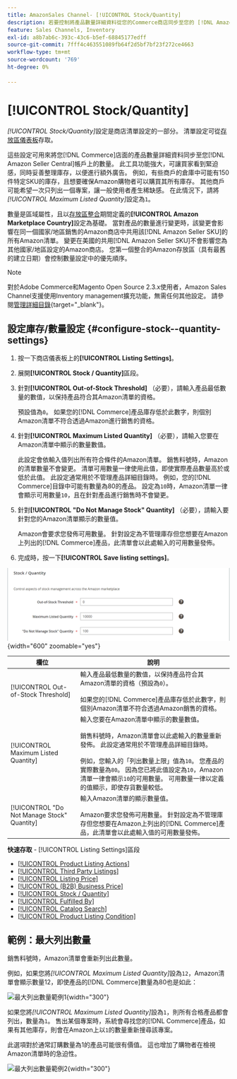 ```yaml
---
title: AmazonSales Channel- [!UICONTROL Stock/Quantity]
description: 若要控制將產品數量詳細資料從您的Commerce商店同步至您的 [!DNL Amazon Seller Central] 帳戶，請更新「庫存/數量」設定。
feature: Sales Channels, Inventory
exl-id: a8b7ab6c-393c-43c6-b5ef-68845177edff
source-git-commit: 7fff4c463551089fb64f2d5bf7bf23f272ce4663
workflow-type: tm+mt
source-wordcount: '769'
ht-degree: 0%

---
```


# [!UICONTROL Stock/Quantity]

*[!UICONTROL Stock/Quantity]*&#x200B;設定是商店清單設定的一部分。 清單設定可從[存放區儀表板](./amazon-store-dashboard.md)存取。

這些設定可用來將您[!DNL Commerce]店面的產品數量詳細資料同步至您[!DNL Amazon Seller Central]帳戶上的數量。 此工具功能強大，可讓買家看到緊迫感，同時妥善整理庫存，以便進行額外廣告。 例如，有些商戶的倉庫中可能有150件特定SKU的庫存，且想要確保Amazon購物者可以購買其所有庫存。 其他商戶可能希望一次只列出一個專案，讓一般使用者產生稀缺感。 在此情況下，請將&#x200B;*[!UICONTROL Maximum Listed Quantity]*&#x200B;設定為`1`。

數量是區域屬性，且以[存放區整合](./store-integration.md)期間定義的&#x200B;**[!UICONTROL Amazon Marketplace Country]**&#x200B;設定為基礎。 當對產品的數量進行變更時，該變更會影響在同一個國家/地區銷售的Amazon商店中共用該[!DNL Amazon Seller SKU]的所有Amazon清單。 變更在美國的共用[!DNL Amazon Seller SKU]不會影響您為其他國家/地區設定的Amazon商店。 您第一個整合的Amazon存放區（具有最舊的建立日期）會控制數量設定中的優先順序。

>[!NOTE]
>
>對於Adobe Commerce和Magento Open Source 2.3.x使用者，Amazon Sales Channel支援使用Inventory management擴充功能，無需任何其他設定。 請參閱[管理詳細目錄](https://docs.magento.com/user-guide/v2.3/catalog/inventory-management.html){target="_blank"}。

## 設定庫存/數量設定 {#configure-stock--quantity-settings}

1. 按一下商店儀表板上的&#x200B;**[!UICONTROL Listing Settings]**。

1. 展開&#x200B;**[!UICONTROL Stock / Quantity]**&#x200B;區段。

1. 針對&#x200B;**[!UICONTROL Out-of-Stock Threshold]** （必要），請輸入產品最低數量的數值，以保持產品符合其Amazon清單的資格。

   預設值為`0`。 如果您的[!DNL Commerce]產品庫存低於此數字，則個別Amazon清單不符合透過Amazon進行銷售的資格。

1. 針對&#x200B;**[!UICONTROL Maximum Listed Quantity]** （必要），請輸入您要在Amazon清單中顯示的數量數值。

   此設定會依輸入值列出所有符合條件的Amazon清單。 銷售料號時，Amazon的清單數量不會變更。 清單可用數量一律使用此值，即使實際產品數量高於或低於此值。 此設定通常用於不管理產品詳細目錄時。 例如，您的[!DNL Commerce]目錄中可能有數量為80的產品。 設定為`10`時，Amazon清單一律會顯示可用數量`10`，且在針對產品進行銷售時不會變更。

1. 針對&#x200B;**[!UICONTROL "Do Not Manage Stock" Quantity]** （必要），請輸入要針對您的Amazon清單顯示的數量值。

   Amazon會要求您發佈可用數量。 針對設定為不管理庫存但您想要在Amazon上列出的[!DNL Commerce]產品，此清單會以此處輸入的可用數量發佈。

1. 完成時，按一下&#x200B;**[!UICONTROL Save listing settings]**。

![庫存/數量設定](assets/amazon-stock-quantity.png){width="600" zoomable="yes"}

| 欄位 | 說明 |
|---------------------------------------------|--------------------------------------------------------------------------------------------------------------------------------------------------------------------------------------------------------------------------------------------------------------------------------------------------------------------------------------------------------------------------------------------------------------------------------------------------------------------------------------------------------------------------------------------------------------------------------------------------|
| [!UICONTROL Out-of-Stock Threshold] | 輸入產品最低數量的數值，以保持產品符合其Amazon清單的資格（預設為`0`）。<br><br>如果您的[!DNL Commerce]產品庫存低於此數字，則個別Amazon清單不符合透過Amazon銷售的資格。 |
| [!UICONTROL Maximum Listed Quantity] | 輸入您要在Amazon清單中顯示的數量數值。<br><br>銷售料號時，Amazon清單會以此處輸入的數量重新發佈。 此設定通常用於不管理產品詳細目錄時。<br><br>例如，您輸入的「列出數量上限」值為`10`。 您產品的實際數量為`80`。 因為您已將此值設定為`10`，Amazon清單一律會顯示`10`的可用數量。 可用數量一律以定義的值顯示，即使存貨數量較低。 |
| [!UICONTROL "Do Not Manage Stock" Quantity] | 輸入Amazon清單的顯示數量值。<br><br>Amazon要求您發佈可用數量。 針對設定為不管理庫存但您想要在Amazon上列出的[!DNL Commerce]產品，此清單會以此處輸入值的可用數量發佈。 |

**快速存取** - [!UICONTROL Listing Settings]區段

- [[!UICONTROL Product Listing Actions]](./product-listing-actions.md)
- [[!UICONTROL Third Party Listings]](./third-party-listing-settings.md)
- [[!UICONTROL Listing Price]](./listing-price.md)
- [[!UICONTROL (B2B) Business Price]](./business-pricing.md)
- [[!UICONTROL Stock / Quantity]](./stock-quantity.md)
- [[!UICONTROL Fulfilled By]](./fulfilled-by.md)
- [[!UICONTROL Catalog Search]](./catalog-search.md)
- [[!UICONTROL Product Listing Condition]](./product-listing-condition.md)

## 範例：最大列出數量

銷售料號時，Amazon清單會重新列出此數量。

例如，如果您將&#x200B;*[!UICONTROL Maximum Listed Quantity]*&#x200B;設為`12`，Amazon清單會顯示數量12，即使產品的[!DNL Commerce]數量為80也是如此：

![最大列出數量範例1](assets/amazon-max-listed-quantity.png){width="300"}

如果您將&#x200B;*[!UICONTROL Maximum Listed Quantity]*&#x200B;設為`1`，則所有合格產品都會列出，數量為`1`。 售出某個專案時，系統會尋找您的[!DNL Commerce]產品，如果有其他庫存，則會在Amazon上以`1`的數量重新搜尋該專案。

此選項對於通常訂購數量為1的產品可能很有價值。 這也增加了購物者在檢視Amazon清單時的急迫性。

![最大列出數量範例2](assets/amazon-max-listed-quantity-1.png){width="300"}
